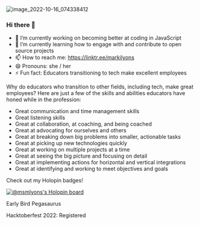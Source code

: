 ![image_2022-10-16_074338412](https://user-images.githubusercontent.com/81724942/196033509-f3f61c5a-9cea-46cc-9f50-a90b43991b2c.png)

### Hi there 👋

- 🔭 I’m currently working on becoming better at coding in JavaScript
- 🌱 I’m currently learning how to engage with and contribute to open source projects
- 📫 How to reach me: https://linktr.ee/markilyons
- 😄 Pronouns: she / her
- ⚡ Fun fact: Educators transitioning to tech make excellent employees

Why do educators who transition to other fields, including tech, make great employees?
Here are just a few of the skills and abilities educators have honed while in the profession:
- Great communication and time management skills
- Great listening skills
- Great at collaboration, at coaching, and being coached
- Great at advocating for ourselves and others
- Great at breaking down big problems into smaller, actionable tasks
- Great at picking up new technologies quickly 
- Great at working on multiple projects at a time
- Great at seeing the big picture and focusing on detail
- Great at implementing actions for horizontal and vertical integrations
- Great at identifying and working to meet objectives and goals

Check out my Holopin badges!

[![@msmlyons's Holopin board](https://holopin.io/api/user/board?user=msmlyons)](https://holopin.io/@msmlyons)

Early Bird Pegasaurus

Hacktoberfest 2022: Registered






<!--
- 👯 I’m looking to collaborate on ...
- 🤔 I’m looking for help with ...
- 💬 Ask me about ...
-->
